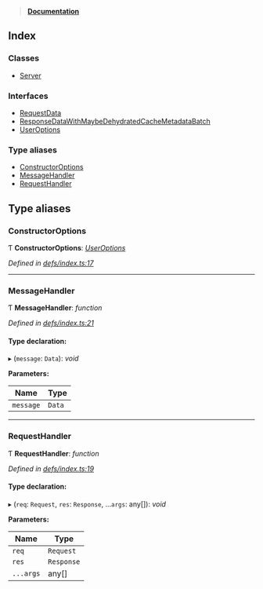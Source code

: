 > **[Documentation](README.md)**

## Index

### Classes

* [Server](classes/server.md)

### Interfaces

* [RequestData](interfaces/requestdata.md)
* [ResponseDataWithMaybeDehydratedCacheMetadataBatch](interfaces/responsedatawithmaybedehydratedcachemetadatabatch.md)
* [UserOptions](interfaces/useroptions.md)

### Type aliases

* [ConstructorOptions](README.md#constructoroptions)
* [MessageHandler](README.md#messagehandler)
* [RequestHandler](README.md#requesthandler)

## Type aliases

###  ConstructorOptions

Ƭ **ConstructorOptions**: *[UserOptions](interfaces/useroptions.md)*

*Defined in [defs/index.ts:17](https://github.com/badbatch/graphql-box/blob/22b398c/packages/server/src/defs/index.ts#L17)*

___

###  MessageHandler

Ƭ **MessageHandler**: *function*

*Defined in [defs/index.ts:21](https://github.com/badbatch/graphql-box/blob/22b398c/packages/server/src/defs/index.ts#L21)*

#### Type declaration:

▸ (`message`: `Data`): *void*

**Parameters:**

Name | Type |
------ | ------ |
`message` | `Data` |

___

###  RequestHandler

Ƭ **RequestHandler**: *function*

*Defined in [defs/index.ts:19](https://github.com/badbatch/graphql-box/blob/22b398c/packages/server/src/defs/index.ts#L19)*

#### Type declaration:

▸ (`req`: `Request`, `res`: `Response`, ...`args`: any[]): *void*

**Parameters:**

Name | Type |
------ | ------ |
`req` | `Request` |
`res` | `Response` |
`...args` | any[] |